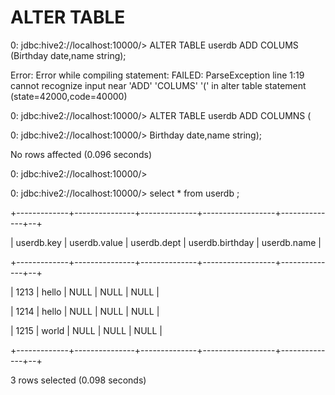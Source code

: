 # ALTER TABLE

0: jdbc:hive2://localhost:10000/&gt; ALTER TABLE userdb ADD COLUMS \(Birthday date,name string\);

Error: Error while compiling statement: FAILED: ParseException line 1:19 cannot recognize input near 'ADD' 'COLUMS' '\(' in alter table statement \(state=42000,code=40000\)

0: jdbc:hive2://localhost:10000/&gt; ALTER TABLE userdb ADD COLUMNS \(

0: jdbc:hive2://localhost:10000/&gt; Birthday date,name string\);

No rows affected \(0.096 seconds\)

0: jdbc:hive2://localhost:10000/&gt;

0: jdbc:hive2://localhost:10000/&gt; select \* from userdb ;

+-------------+---------------+--------------+------------------+--------------+--+

\| userdb.key  \| userdb.value  \| userdb.dept  \| userdb.birthday  \| userdb.name  \|

+-------------+---------------+--------------+------------------+--------------+--+

\| 1213        \| hello         \| NULL         \| NULL             \| NULL         \|

\| 1214        \| hello         \| NULL         \| NULL             \| NULL         \|

\| 1215        \| world         \| NULL         \| NULL             \| NULL         \|

+-------------+---------------+--------------+------------------+--------------+--+

3 rows selected \(0.098 seconds\)



